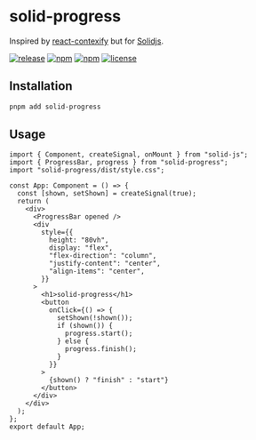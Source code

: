 # solid-progress

Inspired by [react-contexify](https://github.com/fkhadra/react-contexify) but for [Solidjs](https://solidjs.com).

[![release](https://github.com/Xhofe/solid-progress/actions/workflows/release.yml/badge.svg)](https://github.com/Xhofe/solid-progress/actions/workflows/release.yml) [![npm](https://img.shields.io/npm/dm/solid-progress.svg)](https://www.npmjs.com/package/solid-progress) [![npm](https://img.shields.io/npm/v/solid-progress.svg)](https://www.npmjs.com/package/solid-progress) [![license](https://img.shields.io/github/license/Xhofe/solid-progress.svg)](https://github.com/Xhofe/solid-progress/blob/main/LICENSE)

## Installation

```bash
pnpm add solid-progress
```

## Usage

```tsx
import { Component, createSignal, onMount } from "solid-js";
import { ProgressBar, progress } from "solid-progress";
import "solid-progress/dist/style.css";

const App: Component = () => {
  const [shown, setShown] = createSignal(true);
  return (
    <div>
      <ProgressBar opened />
      <div
        style={{
          height: "80vh",
          display: "flex",
          "flex-direction": "column",
          "justify-content": "center",
          "align-items": "center",
        }}
      >
        <h1>solid-progress</h1>
        <button
          onClick={() => {
            setShown(!shown());
            if (shown()) {
              progress.start();
            } else {
              progress.finish();
            }
          }}
        >
          {shown() ? "finish" : "start"}
        </button>
      </div>
    </div>
  );
};
export default App;

```